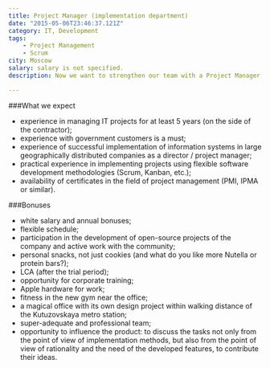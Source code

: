 ```yaml
---
title: Project Manager (implementation department)
date: "2015-05-06T23:46:37.121Z"
category: IT, Development
tags:
    - Project Management
    - Scrum
city: Moscow
salary: salary is not specified.
description: Now we want to strengthen our team with a Project Manager, who will work with us to develop the best corporate messenger.

---
```


###What we expect
- experience in managing IT projects for at least 5 years (on the side of the contractor);
- experience with government customers is a must;
- experience of successful implementation of information systems in large geographically distributed companies as a director / project manager;
- practical experience in implementing projects using flexible software development methodologies (Scrum, Kanban, etc.);
- availability of certificates in the field of project management (PMI, IPMA or similar).

###Bonuses
- white salary and annual bonuses;
- flexible schedule;
- participation in the development of open-source projects of the company and active work with the community;
- personal snacks, not just cookies (and what do you like more Nutella or protein bars?);
- LCA (after the trial period);
- opportunity for corporate training;
- Apple hardware for work;
- fitness in the new gym near the office;
- a magical office with its own design project within walking distance of the Kutuzovskaya metro station;
- super-adequate and professional team;
- opportunity to influence the product: to discuss the tasks not only from the point of view of implementation methods, but also from the point of view of rationality and the need of the developed features, to contribute their ideas.

